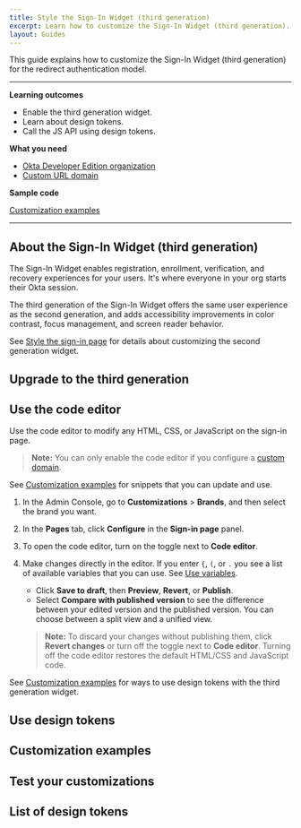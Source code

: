 ```yaml
---
title: Style the Sign-In Widget (third generation)
excerpt: Learn how to customize the Sign-In Widget (third generation).
layout: Guides
---
```


This guide explains how to customize the Sign-In Widget (third generation) for the redirect authentication model.

---

**Learning outcomes**

* Enable the third generation widget.
* Learn about design tokens.
* Call the JS API using design tokens.

**What you need**

* [Okta Developer Edition organization](https://developer.okta.com/signup)
* [Custom URL domain](/docs/guides/custom-url-domain/main/)

**Sample code**

[Customization examples](#customization-examples)

---

## About the Sign-In Widget (third generation)

The Sign-In Widget enables registration, enrollment, verification, and recovery experiences for your users. It's where everyone in your org starts their Okta session.

The third generation of the Sign-In Widget offers the same user experience as the second generation, and adds accessibility improvements in color contrast, focus management, and screen reader behavior.

See [Style the sign-in page](/docs/guides/custom-widget/main/) for details about customizing the second generation widget.


## Upgrade to the third generation

<!-- togglin' -->



## Use the code editor

<!-- repeating this content from the other guide... want to have a fresh start on the 3rd gen page. i'll probably tweak it to focus on the JS API -->

Use the code editor to modify any HTML, CSS, or JavaScript on the sign-in page.

> **Note:** You can only enable the code editor if you configure a [custom domain](/docs/guides/custom-url-domain/).

See [Customization examples](#customization-examples) for snippets that you can update and use.

1. In the Admin Console, go to **Customizations** > **Brands**, and then select the brand you want.
2. In the **Pages** tab, click **Configure** in the **Sign-in page** panel.
3. To open the code editor, turn on the toggle next to **Code editor**.
4. Make changes directly in the editor. If you enter `{`, `(`, or `.` you see a list of available variables that you can use. See [Use variables](#use-variables).
   * Click **Save to draft**, then **Preview**, **Revert**, or **Publish**.
   * Select **Compare with published version** to see the difference between your edited version and the published version. You can choose between a split view and a unified view.

   > **Note:** To discard your changes without publishing them, click **Revert changes** or turn off the toggle next to **Code editor**. Turning off the code editor restores the default HTML/CSS and JavaScript code.

See [Customization examples](#customization-examples) for ways to use design tokens with the third generation widget.


## Use design tokens

<!-- cribbing conceptual content from the odyssey docs about design tokens -->


## Customization examples

<!-- 3-4 basic uses cases with screen shots -->

## Test your customizations

<!-- Lester: do you think we can add any quick tips here? or is it a visual, trial and error thing in the console? -->


## List of design tokens

<!-- The table of available tokens goes here -->

## 

